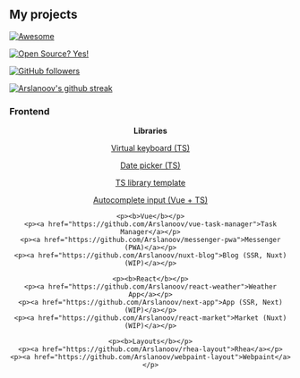<h2>My projects</h2>

[![Awesome](https://awesome.re/badge.svg)](https://awesome.re)

[![Open Source? Yes!](https://badgen.net/badge/Open%20Source%20%3F/Yes%21/blue?icon=github)](https://github.com/Naereen/badges/)

[![GitHub followers](https://img.shields.io/github/followers/Arslanoov.svg?style=social&label=Follow&maxAge=2592000)](https://github.com/Arslanoov?tab=followers)

[![Arslanoov's github streak](https://github-readme-streak-stats.herokuapp.com/?user=Arslanoov)](https://github.com/Arslanoov/github-readme-streak-stats)

<h3>Frontend</h3>
<div align="center">
    <p><b>Libraries</b></p>
    <p><a href="https://github.com/Arslanoov/virtual-keyboard">Virtual keyboard (TS)</a></p>
    <p><a href="https://github.com/Arslanoov/date-picker">Date picker (TS)</a></p>
    <p><a href="https://github.com/Arslanoov/ts-library-template">TS library template</a></p>
    <p><a href="https://github.com/Arslanoov/vue-autocomplete">Autocomplete input (Vue + TS)</a></p>
    
    <p><b>Vue</b></p>
    <p><a href="https://github.com/Arslanoov/vue-task-manager">Task Manager</a></p>
    <p><a href="https://github.com/Arslanoov/messenger-pwa">Messenger (PWA)</a></p>
    <p><a href="https://github.com/Arslanoov/nuxt-blog">Blog (SSR, Nuxt) (WIP)</a></p>
    
    <p><b>React</b></p>
    <p><a href="https://github.com/Arslanoov/react-weather">Weather App</a></p>
    <p><a href="https://github.com/Arslanoov/next-app">App (SSR, Next) (WIP)</a></p>
    <p><a href="https://github.com/Arslanoov/react-market">Market (Nuxt) (WIP)</a></p>
    
    <p><b>Layouts</b></p>
    <p><a href="https://github.com/Arslanoov/rhea-layout">Rhea</a></p>
    <p><a href="https://github.com/Arslanoov/webpaint-layout">Webpaint</a></p>
</div>
